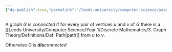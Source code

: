 ```yaml
---
{"dg-publish":true,"permalink":"/leeds-university/computer-science/year-1/discrete-mathematics/3-graph-theory/definitions/def-connected-graph/","tags":["Definition"]}
---
```


A graph $G$ is *connected* if for every pair of vertices $u$ and $v$ of $G$ there is a [[Leeds University/Computer Science/Year 1/Discrete Mathematics/3. Graph Theory/Definitions/Def. Path\|path]] from $u$ to $v$.

Otherwise $G$ is ***dis**connected*